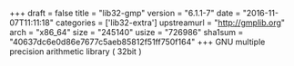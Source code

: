 +++
draft = false
title = "lib32-gmp"
version = "6.1.1-7"
date = "2016-11-07T11:11:18"
categories = ['lib32-extra']
upstreamurl = "http://gmplib.org"
arch = "x86_64"
size = "245140"
usize = "726986"
sha1sum = "40637dc6e0d86e7677c5aeb85812f51ff750f164"
+++
GNU multiple precision arithmetic library ( 32bit )